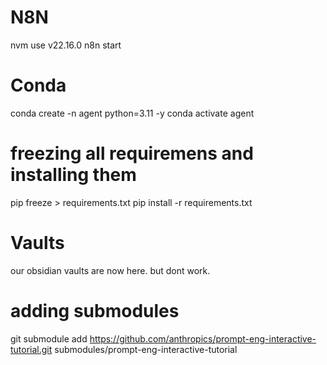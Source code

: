 
# N8N
nvm use v22.16.0
n8n start

# Conda
conda create -n agent python=3.11 -y
conda activate agent

# freezing all requiremens and installing them
pip freeze > requirements.txt
pip install -r requirements.txt

# Vaults 
our obsidian vaults are now here. but dont work.

 # adding submodules
 git submodule add https://github.com/anthropics/prompt-eng-interactive-tutorial.git submodules/prompt-eng-interactive-tutorial
